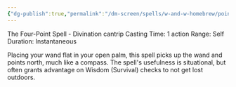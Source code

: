 ```yaml
---
{"dg-publish":true,"permalink":"/dm-screen/spells/w-and-w-homebrew/point-me/"}
---
```


The Four-Point Spell - Divination cantrip 
Casting Time: 1 action 
Range: Self 
Duration: Instantaneous 

Placing your wand flat in your open palm, this spell picks up the wand and points north, much like a compass. The spell's usefulness is situational, but often grants advantage on Wisdom (Survival) checks to not get lost outdoors.